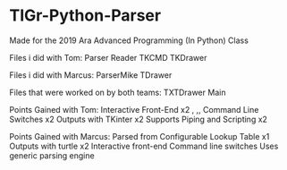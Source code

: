 # TIGr-Python-Parser
Made for the 2019 Ara Advanced Programming (In Python) Class

Files i did with Tom:
Parser
Reader
TKCMD
TKDrawer

Files i did with Marcus:
ParserMike
TDrawer

Files that were worked on by both teams:
TXTDrawer
Main

Points Gained with Tom:
Interactive Front-End x2  , ,,
Command Line Switches x2
Outputs with TKinter x2
Supports Piping and Scripting x2

Points Gained with Marcus:
Parsed from Configurable Lookup Table x1
Outputs with turtle x2
Interactive front-end
Command line switches
Uses generic parsing engine
